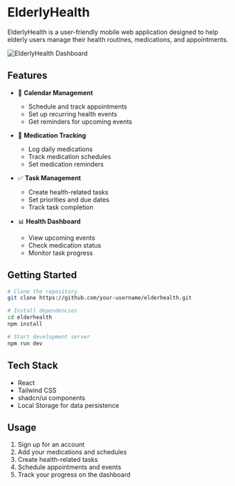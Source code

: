 # ElderlyHealth

ElderlyHealth is a user-friendly mobile web application designed to help elderly users manage their health routines, medications, and appointments.

![ElderlyHealth Dashboard]()

## Features

- 📅 **Calendar Management**

  - Schedule and track appointments
  - Set up recurring health events
  - Get reminders for upcoming events

- 💊 **Medication Tracking**

  - Log daily medications
  - Track medication schedules
  - Set medication reminders

- ✅ **Task Management**

  - Create health-related tasks
  - Set priorities and due dates
  - Track task completion

- 📊 **Health Dashboard**
  - View upcoming events
  - Check medication status
  - Monitor task progress

## Getting Started

```bash
# Clone the repository
git clone https://github.com/your-username/elderhealth.git

# Install dependencies
cd elderhealth
npm install

# Start development server
npm run dev
```

## Tech Stack

- React
- Tailwind CSS
- shadcn/ui components
- Local Storage for data persistence

## Usage

1. Sign up for an account
2. Add your medications and schedules
3. Create health-related tasks
4. Schedule appointments and events
5. Track your progress on the dashboard
